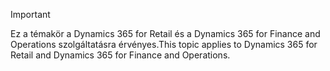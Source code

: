 > [!IMPORTANT]
> <span data-ttu-id="d6b4c-101">Ez a témakör a Dynamics 365 for Retail és a Dynamics 365 for Finance and Operations szolgáltatásra érvényes.</span><span class="sxs-lookup"><span data-stu-id="d6b4c-101">This topic applies to Dynamics 365 for Retail and Dynamics 365 for Finance and Operations.</span></span>

